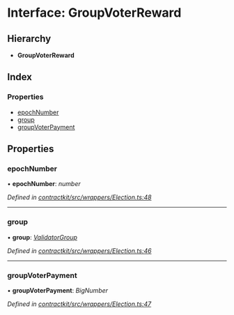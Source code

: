 # Interface: GroupVoterReward

## Hierarchy

* **GroupVoterReward**

## Index

### Properties

* [epochNumber](_wrappers_election_.groupvoterreward.md#epochnumber)
* [group](_wrappers_election_.groupvoterreward.md#group)
* [groupVoterPayment](_wrappers_election_.groupvoterreward.md#groupvoterpayment)

## Properties

###  epochNumber

• **epochNumber**: *number*

*Defined in [contractkit/src/wrappers/Election.ts:48](https://github.com/celo-org/celo-monorepo/blob/master/packages/sdk/contractkit/src/wrappers/Election.ts#L48)*

___

###  group

• **group**: *[ValidatorGroup](_wrappers_validators_.validatorgroup.md)*

*Defined in [contractkit/src/wrappers/Election.ts:46](https://github.com/celo-org/celo-monorepo/blob/master/packages/sdk/contractkit/src/wrappers/Election.ts#L46)*

___

###  groupVoterPayment

• **groupVoterPayment**: *BigNumber*

*Defined in [contractkit/src/wrappers/Election.ts:47](https://github.com/celo-org/celo-monorepo/blob/master/packages/sdk/contractkit/src/wrappers/Election.ts#L47)*
